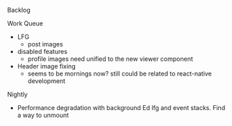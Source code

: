 Backlog

Work Queue
* LFG
  * post images
* disabled features
  * profile images need unified to the new viewer component
* Header image fixing
  * seems to be mornings now? still could be related to react-native development

Nightly
* Performance degradation with background Ed lfg and event stacks. Find a way to unmount
